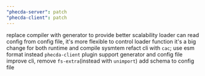 ```yaml
---
"phecda-server": patch
"phecda-client": patch
---
```


replace compiler with generator to provide better scalability
loader can read config from config file, it's more flexible to control loader function
it's a big change for both runtime and compile sysmtem
refact cli with `cac`; use esm format instead
`phecda-client` plugin support generator and config file
improve cli, remove `fs-extra`(instead with `unimport`)
add schema to config file